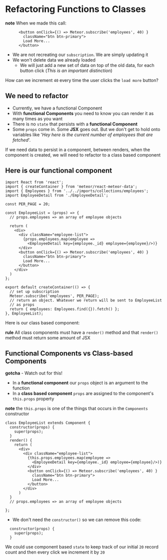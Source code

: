 # Refactoring Functions to Classes

**note** When we made this call:

```
      <button onClick={() => Meteor.subscribe('employees', 40) }
        className="btn btn-primary">
        Load More...
      </button>
```

* We are not recreating our `subscription`. We are simply updating it
* We won't delete data we already loaded
    - We will just add a new set of data on top of the old data, for each button click (_This is an important distinction_)

How can we increment `40` every time the user clicks the `load more` button?

## We need to refactor
* Currently, we have a functional Component
* With **functional Components** you need to know you can render it as many times as you want
* There is no `state` that persists with a **functional Component**
* Some `props` come in. Some **JSX** goes out. But we don't get to hold onto variables like '_Hey here is the current number of employees that are fetched_'.

If we need data to persist in a component, between renders, when the component is created, we will need to refactor to a class based component

## Here is our functional component
```
import React from 'react';
import { createContainer } from 'meteor/react-meteor-data';
import { Employees } from '../../imports/collections/employees';
import EmployeeDetail from './EmployeeDetail';

const PER_PAGE = 20;

const EmployeeList = (props) => {
  // props.employees => an array of employee objects

  return (
    <div>
      <div className="employee-list">
        {props.employees.map(employee =>
          <EmployeeDetail key={employee._id} employee={employee}/>)}
      </div>
      <button onClick={() => Meteor.subscribe('employees', 40) }
        className="btn btn-primary">
        Load More...
      </button>
    </div>
  )
};

export default createContainer(() => {
  // set up subscription
  Meteor.subscribe('employees', PER_PAGE);
  // return an object. Whatever we return will be sent to EmployeeList
  // as props
  return { employees: Employees.find({}).fetch() };
}, EmployeeList);
```

Here is our class based component:

**rule** All class components must have a `render()` method and that `render()` method must return some amount of JSX

## Functional Components vs Class-based Components
**gotcha** - Watch out for this!
* In a **functional component** our `props` object is an argument to the function
* In a **class based component** `props` are assigned to the component's `this.props` property

**note** the `this.props` is one of the things that occurs in the `Components` constructor

```
class EmployeeList extends Component {
  constructor(props) {
    super(props);
  }
  render() {
    return (
      <div>
        <div className="employee-list">
          {this.props.employees.map(employee =>
            <EmployeeDetail key={employee._id} employee={employee}/>)}
          </div>
          <button onClick={() => Meteor.subscribe('employees', 40) }
            className="btn btn-primary">
            Load More...
          </button>
        </div>
      )
  }
  // props.employees => an array of employee objects

};
```

* We don't need the `constructor()` so we can remove this code:

```
  constructor(props) {
    super(props);
  }
```

We could use component based `state` to keep track of our initial `20` record count and then every click we increment it by `20`


